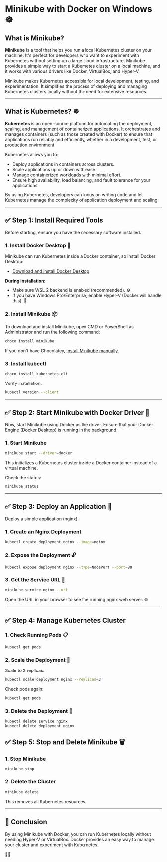 # Minikube with Docker on Windows ☸️



## What is Minikube? 

**Minikube** is a tool that helps you run a local Kubernetes cluster on your machine. It's perfect for developers who want to experiment with Kubernetes without setting up a large cloud infrastructure. Minikube provides a simple way to start a Kubernetes cluster on a local machine, and it works with various drivers like Docker, VirtualBox, and Hyper-V.

Minikube makes Kubernetes accessible for local development, testing, and experimentation. It simplifies the process of deploying and managing Kubernetes clusters locally without the need for extensive resources.

---

## What is Kubernetes? ☸️

**Kubernetes** is an open-source platform for automating the deployment, scaling, and management of containerized applications. It orchestrates and manages containers (such as those created with Docker) to ensure that applications run reliably and efficiently, whether in a development, test, or production environment.

Kubernetes allows you to:
- Deploy applications in containers across clusters.
- Scale applications up or down with ease.
- Manage containerized workloads with minimal effort.
- Ensure high availability, load balancing, and fault tolerance for your applications.

By using Kubernetes, developers can focus on writing code and let Kubernetes manage the complexity of application deployment and scaling.

---

## ✅ Step 1: Install Required Tools

Before starting, ensure you have the necessary software installed.

### 1. Install Docker Desktop 🐋

Minikube can run Kubernetes inside a Docker container, so install Docker Desktop:

- [Download and install Docker Desktop](https://www.docker.com/products/docker-desktop/)

**During installation:**
- Make sure WSL 2 backend is enabled (recommended). ⚙️
- If you have Windows Pro/Enterprise, enable Hyper-V (Docker will handle this). 🔧

### 2. Install Minikube 📦

To download and install Minikube, open CMD or PowerShell as Administrator and run the following command:
```bash
choco install minikube
```
If you don't have Chocolatey, [install Minikube manually](https://minikube.sigs.k8s.io/docs/start/).

### 3. Install kubectl

```bash
choco install kubernetes-cli
```
Verify installation:
```bash
kubectl version --client
```

---

## ✅ Step 2: Start Minikube with Docker Driver 🐳

Now, start Minikube using Docker as the driver. Ensure that your Docker Engine (Docker Desktop) is running in the background.

### 1. Start Minikube
```bash
minikube start --driver=docker
```
This initializes a Kubernetes cluster inside a Docker container instead of a virtual machine.

Check the status:
```bash
minikube status
```

---

## ✅ Step 3: Deploy an Application 🚀

Deploy a simple application (nginx).

### 1. Create an Nginx Deployment
```bash
kubectl create deployment nginx --image=nginx
```

### 2. Expose the Deployment 🔓
```bash
kubectl expose deployment nginx --type=NodePort --port=80
```

### 3. Get the Service URL 🔗
```bash
minikube service nginx --url
```
Open the URL in your browser to see the running nginx web server. 🌐

---

## ✅ Step 4: Manage Kubernetes Cluster

### 1. Check Running Pods 📋
```bash
kubectl get pods
```

### 2. Scale the Deployment 📏
Scale to 3 replicas:
```bash
kubectl scale deployment nginx --replicas=3
```
Check pods again:
```bash
kubectl get pods
```

### 3. Delete the Deployment 🧹
```bash
kubectl delete service nginx
kubectl delete deployment nginx
```


## ✅ Step 5: Stop and Delete Minikube 🗑️

### 1. Stop Minikube
```bash
minikube stop
```

### 2. Delete the Cluster 
```bash
minikube delete
```
This removes all Kubernetes resources.

---

## 🎯 Conclusion

By using Minikube with Docker, you can run Kubernetes locally without needing Hyper-V or VirtualBox. Docker provides an easy way to manage your cluster and experiment with Kubernetes.

🚀😊


